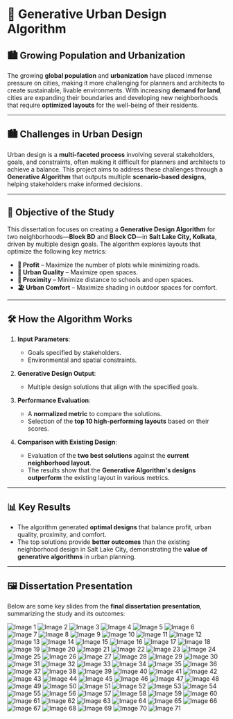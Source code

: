 # 🌆 Generative Urban Design Algorithm

## 🏙️ **Growing Population and Urbanization**

The growing **global population** and **urbanization** have placed immense pressure on cities, making it more challenging for planners and architects to create sustainable, livable environments. With increasing **demand for land**, cities are expanding their boundaries and developing new neighborhoods that require **optimized layouts** for the well-being of their residents.

---

## 🏙️ **Challenges in Urban Design**

Urban design is a **multi-faceted process** involving several stakeholders, goals, and constraints, often making it difficult for planners and architects to achieve a balance. This project aims to address these challenges through a **Generative Algorithm** that outputs multiple **scenario-based designs**, helping stakeholders make informed decisions.

---

## 🎯 **Objective of the Study**

This dissertation focuses on creating a **Generative Design Algorithm** for two neighborhoods—**Block BD** and **Block CD**—in **Salt Lake City, Kolkata**, driven by multiple design goals. The algorithm explores layouts that optimize the following key metrics:

- **🏢 Profit** – Maximize the number of plots while minimizing roads.
- **🌳 Urban Quality** – Maximize open spaces.
- **🚶 Proximity** – Minimize distance to schools and open spaces.
- **🏖️ Urban Comfort** – Maximize shading in outdoor spaces for comfort.

---

## 🛠️ **How the Algorithm Works**

1. **Input Parameters**: 
   - Goals specified by stakeholders.
   - Environmental and spatial constraints.

2. **Generative Design Output**: 
   - Multiple design solutions that align with the specified goals.

3. **Performance Evaluation**: 
   - A **normalized metric** to compare the solutions.
   - Selection of the **top 10 high-performing layouts** based on their scores.

4. **Comparison with Existing Design**:
   - Evaluation of the **two best solutions** against the **current neighborhood layout**.
   - The results show that the **Generative Algorithm's designs outperform** the existing layout in various metrics.

---

## 📊 **Key Results**

- The algorithm generated **optimal designs** that balance profit, urban quality, proximity, and comfort.
- The top solutions provide **better outcomes** than the existing neighborhood design in Salt Lake City, demonstrating the **value of generative algorithms** in urban planning.

---

## 🖼️ **Dissertation Presentation**

Below are some key slides from the **final dissertation presentation**, summarizing the study and its outcomes:

<!-- Presentation Gallery -->

![Image 1](./images/1729655575322-768005ca-eccd-407a-99ed-e7fbb9989eb9_1.jpg)
![Image 2](./images/1729655575322-768005ca-eccd-407a-99ed-e7fbb9989eb9_2.jpg)
![Image 3](./images/1729655575322-768005ca-eccd-407a-99ed-e7fbb9989eb9_3.jpg)
![Image 4](./images/1729655575322-768005ca-eccd-407a-99ed-e7fbb9989eb9_4.jpg)
![Image 5](./images/1729655575322-768005ca-eccd-407a-99ed-e7fbb9989eb9_5.jpg)
![Image 6](./images/1729655575322-768005ca-eccd-407a-99ed-e7fbb9989eb9_6.jpg)
![Image 7](./images/1729655575322-768005ca-eccd-407a-99ed-e7fbb9989eb9_7.jpg)
![Image 8](./images/1729655575322-768005ca-eccd-407a-99ed-e7fbb9989eb9_8.jpg)
![Image 9](./images/1729655575322-768005ca-eccd-407a-99ed-e7fbb9989eb9_9.jpg)
![Image 10](./images/1729655575322-768005ca-eccd-407a-99ed-e7fbb9989eb9_10.jpg)
![Image 11](./images/1729655575322-768005ca-eccd-407a-99ed-e7fbb9989eb9_11.jpg)
![Image 12](./images/1729655575322-768005ca-eccd-407a-99ed-e7fbb9989eb9_12.jpg)
![Image 13](./images/1729655575322-768005ca-eccd-407a-99ed-e7fbb9989eb9_13.jpg)
![Image 14](./images/1729655575322-768005ca-eccd-407a-99ed-e7fbb9989eb9_14.jpg)
![Image 15](./images/1729655575322-768005ca-eccd-407a-99ed-e7fbb9989eb9_15.jpg)
![Image 16](./images/1729655575322-768005ca-eccd-407a-99ed-e7fbb9989eb9_16.jpg)
![Image 17](./images/1729655575322-768005ca-eccd-407a-99ed-e7fbb9989eb9_17.jpg)
![Image 18](./images/1729655575322-768005ca-eccd-407a-99ed-e7fbb9989eb9_18.jpg)
![Image 19](./images/1729655575322-768005ca-eccd-407a-99ed-e7fbb9989eb9_19.jpg)
![Image 20](./images/1729655575322-768005ca-eccd-407a-99ed-e7fbb9989eb9_20.jpg)
![Image 21](./images/1729655575322-768005ca-eccd-407a-99ed-e7fbb9989eb9_21.jpg)
![Image 22](./images/1729655575322-768005ca-eccd-407a-99ed-e7fbb9989eb9_22.jpg)
![Image 23](./images/1729655575322-768005ca-eccd-407a-99ed-e7fbb9989eb9_23.jpg)
![Image 24](./images/1729655575322-768005ca-eccd-407a-99ed-e7fbb9989eb9_24.jpg)
![Image 25](./images/1729655575322-768005ca-eccd-407a-99ed-e7fbb9989eb9_25.jpg)
![Image 26](./images/1729655575322-768005ca-eccd-407a-99ed-e7fbb9989eb9_26.jpg)
![Image 27](./images/1729655575322-768005ca-eccd-407a-99ed-e7fbb9989eb9_27.jpg)
![Image 28](./images/1729655575322-768005ca-eccd-407a-99ed-e7fbb9989eb9_28.jpg)
![Image 29](./images/1729655575322-768005ca-eccd-407a-99ed-e7fbb9989eb9_29.jpg)
![Image 30](./images/1729655575322-768005ca-eccd-407a-99ed-e7fbb9989eb9_30.jpg)
![Image 31](./images/1729655575322-768005ca-eccd-407a-99ed-e7fbb9989eb9_31.jpg)
![Image 32](./images/1729655575322-768005ca-eccd-407a-99ed-e7fbb9989eb9_32.jpg)
![Image 33](./images/1729655575322-768005ca-eccd-407a-99ed-e7fbb9989eb9_33.jpg)
![Image 34](./images/1729655575322-768005ca-eccd-407a-99ed-e7fbb9989eb9_34.jpg)
![Image 35](./images/1729655575322-768005ca-eccd-407a-99ed-e7fbb9989eb9_35.jpg)
![Image 36](./images/1729655575322-768005ca-eccd-407a-99ed-e7fbb9989eb9_36.jpg)
![Image 37](./images/1729655575322-768005ca-eccd-407a-99ed-e7fbb9989eb9_37.jpg)
![Image 38](./images/1729655575322-768005ca-eccd-407a-99ed-e7fbb9989eb9_38.jpg)
![Image 39](./images/1729655575322-768005ca-eccd-407a-99ed-e7fbb9989eb9_39.jpg)
![Image 40](./images/1729655575322-768005ca-eccd-407a-99ed-e7fbb9989eb9_40.jpg)
![Image 41](./images/1729655575322-768005ca-eccd-407a-99ed-e7fbb9989eb9_41.jpg)
![Image 42](./images/1729655575322-768005ca-eccd-407a-99ed-e7fbb9989eb9_42.jpg)
![Image 43](./images/1729655575322-768005ca-eccd-407a-99ed-e7fbb9989eb9_43.jpg)
![Image 44](./images/1729655575322-768005ca-eccd-407a-99ed-e7fbb9989eb9_44.jpg)
![Image 45](./images/1729655575322-768005ca-eccd-407a-99ed-e7fbb9989eb9_45.jpg)
![Image 46](./images/1729655575322-768005ca-eccd-407a-99ed-e7fbb9989eb9_46.jpg)
![Image 47](./images/1729655575322-768005ca-eccd-407a-99ed-e7fbb9989eb9_47.jpg)
![Image 48](./images/1729655575322-768005ca-eccd-407a-99ed-e7fbb9989eb9_48.jpg)
![Image 49](./images/1729655575322-768005ca-eccd-407a-99ed-e7fbb9989eb9_49.jpg)
![Image 50](./images/1729655575322-768005ca-eccd-407a-99ed-e7fbb9989eb9_50.jpg)
![Image 51](./images/1729655575322-768005ca-eccd-407a-99ed-e7fbb9989eb9_51.jpg)
![Image 52](./images/1729655575322-768005ca-eccd-407a-99ed-e7fbb9989eb9_52.jpg)
![Image 53](./images/1729655575322-768005ca-eccd-407a-99ed-e7fbb9989eb9_53.jpg)
![Image 54](./images/1729655575322-768005ca-eccd-407a-99ed-e7fbb9989eb9_54.jpg)
![Image 55](./images/1729655575322-768005ca-eccd-407a-99ed-e7fbb9989eb9_55.jpg)
![Image 56](./images/1729655575322-768005ca-eccd-407a-99ed-e7fbb9989eb9_56.jpg)
![Image 57](./images/1729655575322-768005ca-eccd-407a-99ed-e7fbb9989eb9_57.jpg)
![Image 58](./images/1729655575322-768005ca-eccd-407a-99ed-e7fbb9989eb9_58.jpg)
![Image 59](./images/1729655575322-768005ca-eccd-407a-99ed-e7fbb9989eb9_59.jpg)
![Image 60](./images/1729655575322-768005ca-eccd-407a-99ed-e7fbb9989eb9_60.jpg)
![Image 61](./images/1729655575322-768005ca-eccd-407a-99ed-e7fbb9989eb9_61.jpg)
![Image 62](./images/1729655575322-768005ca-eccd-407a-99ed-e7fbb9989eb9_62.jpg)
![Image 63](./images/1729655575322-768005ca-eccd-407a-99ed-e7fbb9989eb9_63.jpg)
![Image 64](./images/1729655575322-768005ca-eccd-407a-99ed-e7fbb9989eb9_64.jpg)
![Image 65](./images/1729655575322-768005ca-eccd-407a-99ed-e7fbb9989eb9_65.jpg)
![Image 66](./images/1729655575322-768005ca-eccd-407a-99ed-e7fbb9989eb9_66.jpg)
![Image 67](./images/1729655575322-768005ca-eccd-407a-99ed-e7fbb9989eb9_67.jpg)
![Image 68](./images/1729655575322-768005ca-eccd-407a-99ed-e7fbb9989eb9_68.jpg)
![Image 69](./images/1729655575322-768005ca-eccd-407a-99ed-e7fbb9989eb9_69.jpg)
![Image 70](./images/1729655575322-768005ca-eccd-407a-99ed-e7fbb9989eb9_70.jpg)
![Image 71](./images/1729655575322-768005ca-eccd-407a-99ed-e7fbb9989eb9_71.jpg)

